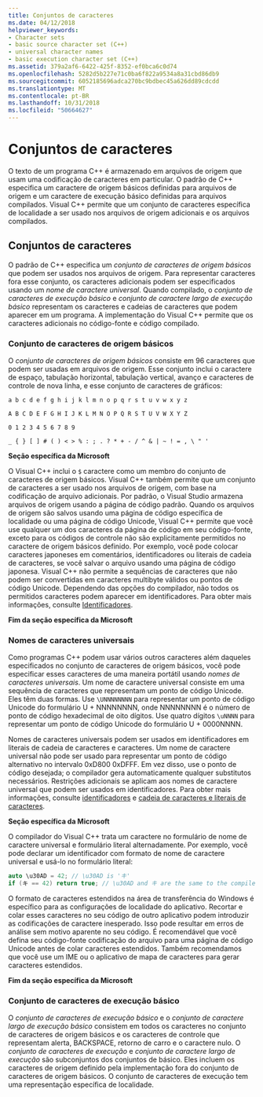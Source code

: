 ```yaml
---
title: Conjuntos de caracteres
ms.date: 04/12/2018
helpviewer_keywords:
- Character sets
- basic source character set (C++)
- universal character names
- basic execution character set (C++)
ms.assetid: 379a2af6-6422-425f-8352-ef0bca6c0d74
ms.openlocfilehash: 5282d5b227e71c0ba6f822a9534a8a31cbd86db9
ms.sourcegitcommit: 6052185696adca270bc9bdbec45a626dd89cdcdd
ms.translationtype: MT
ms.contentlocale: pt-BR
ms.lasthandoff: 10/31/2018
ms.locfileid: "50664627"
---
```

# <a name="character-sets"></a>Conjuntos de caracteres

O texto de um programa C++ é armazenado em arquivos de origem que usam uma codificação de caracteres em particular. O padrão de C++ especifica um caractere de origem básicos definidas para arquivos de origem e um caractere de execução básico definidas para arquivos compilados. Visual C++ permite que um conjunto de caracteres específica de localidade a ser usado nos arquivos de origem adicionais e os arquivos compilados.

## <a name="character-sets"></a>Conjuntos de caracteres

O padrão de C++ especifica um *conjunto de caracteres de origem básicos* que podem ser usados nos arquivos de origem. Para representar caracteres fora esse conjunto, os caracteres adicionais podem ser especificados usando um *nome de caractere universal*. Quando compilado, o *conjunto de caracteres de execução básico* e *conjunto de caractere largo de execução básico* representam os caracteres e cadeias de caracteres que podem aparecer em um programa. A implementação do Visual C++ permite que os caracteres adicionais no código-fonte e código compilado.

### <a name="basic-source-character-set"></a>Conjunto de caracteres de origem básicos

O *conjunto de caracteres de origem básicos* consiste em 96 caracteres que podem ser usadas em arquivos de origem. Esse conjunto inclui o caractere de espaço, tabulação horizontal, tabulação vertical, avanço e caracteres de controle de nova linha, e esse conjunto de caracteres de gráficos:

`a b c d e f g h i j k l m n o p q r s t u v w x y z`

`A B C D E F G H I J K L M N O P Q R S T U V W X Y Z`

`0 1 2 3 4 5 6 7 8 9`

`_ { } [ ] # ( ) < > % : ; . ? * + - / ^ & | ~ ! = , \ " '`

**Seção específica da Microsoft**

O Visual C++ inclui o `$` caractere como um membro do conjunto de caracteres de origem básicos. Visual C++ também permite que um conjunto de caracteres a ser usado nos arquivos de origem, com base na codificação de arquivo adicionais. Por padrão, o Visual Studio armazena arquivos de origem usando a página de código padrão. Quando os arquivos de origem são salvos usando uma página de código específica de localidade ou uma página de código Unicode, Visual C++ permite que você use qualquer um dos caracteres da página de código em seu código-fonte, exceto para os códigos de controle não são explicitamente permitidos no caractere de origem básicos definido. Por exemplo, você pode colocar caracteres japoneses em comentários, identificadores ou literais de cadeia de caracteres, se você salvar o arquivo usando uma página de código japonesa. Visual C++ não permite a sequências de caracteres que não podem ser convertidas em caracteres multibyte válidos ou pontos de código Unicode. Dependendo das opções do compilador, não todos os permitidos caracteres podem aparecer em identificadores. Para obter mais informações, consulte [Identificadores](../cpp/identifiers-cpp.md).

**Fim da seção específica da Microsoft**

### <a name="universal-character-names"></a>Nomes de caracteres universais

Como programas C++ podem usar vários outros caracteres além daqueles especificados no conjunto de caracteres de origem básicos, você pode especificar esses caracteres de uma maneira portátil usando *nomes de caracteres universais*. Um nome de caractere universal consiste em uma sequência de caracteres que representam um ponto de código Unicode.  Eles têm duas formas. Use `\UNNNNNNNN` para representar um ponto de código Unicode do formulário U + NNNNNNNN, onde NNNNNNNN é o número de ponto de código hexadecimal de oito dígitos. Use quatro dígitos `\uNNNN` para representar um ponto de código Unicode do formulário U + 0000NNNN.

Nomes de caracteres universais podem ser usados em identificadores em literais de cadeia de caracteres e caracteres. Um nome de caractere universal não pode ser usado para representar um ponto de código alternativo no intervalo 0xD800 0xDFFF. Em vez disso, use o ponto de código desejada; o compilador gera automaticamente qualquer substitutos necessários. Restrições adicionais se aplicam aos nomes de caractere universal que podem ser usados em identificadores. Para obter mais informações, consulte [identificadores](../cpp/identifiers-cpp.md) e [cadeia de caracteres e literais de caracteres](../cpp/string-and-character-literals-cpp.md).

**Seção específica da Microsoft**

O compilador do Visual C++ trata um caractere no formulário de nome de caractere universal e formulário literal alternadamente. Por exemplo, você pode declarar um identificador com formato de nome de caractere universal e usá-lo no formulário literal:

```cpp
auto \u30AD = 42; // \u30AD is 'キ'
if (キ == 42) return true; // \u30AD and キ are the same to the compiler
```

O formato de caracteres estendidos na área de transferência do Windows é específico para as configurações de localidade do aplicativo. Recortar e colar esses caracteres no seu código de outro aplicativo podem introduzir as codificações de caractere inesperado. Isso pode resultar em erros de análise sem motivo aparente no seu código. É recomendável que você defina seu código-fonte codificação do arquivo para uma página de código Unicode antes de colar caracteres estendidos. Também recomendamos que você use um IME ou o aplicativo de mapa de caracteres para gerar caracteres estendidos.

**Fim da seção específica da Microsoft**

### <a name="basic-execution-character-set"></a>Conjunto de caracteres de execução básico

O *conjunto de caracteres de execução básico* e o *conjunto de caractere largo de execução básico* consistem em todos os caracteres no conjunto de caracteres de origem básicos e os caracteres de controle que representam alerta, BACKSPACE, retorno de carro e o caractere nulo. O *conjunto de caracteres de execução* e *conjunto de caractere largo de execução* são subconjuntos dos conjuntos de básico. Eles incluem os caracteres de origem definido pela implementação fora do conjunto de caracteres de origem básicos. O conjunto de caracteres de execução tem uma representação específica de localidade.